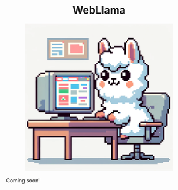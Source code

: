 <div align="center">

# WebLlama

<img src="/assets/WebLlamaLogo.png" style="width: 400px; "></img>

</div>

Coming soon!
